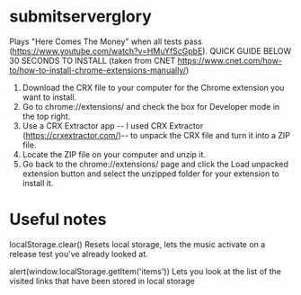 # submitserverglory
Plays "Here Comes The Money" when all tests pass (https://www.youtube.com/watch?v=HMuYfScGpbE).
QUICK GUIDE BELOW 30 SECONDS TO INSTALL (taken from CNET https://www.cnet.com/how-to/how-to-install-chrome-extensions-manually/)

1. Download the CRX file to your computer for the Chrome extension you want to install.
2. Go to chrome://extensions/ and check the box for Developer mode in the top right.
3. Use a CRX Extractor app -- I used CRX Extractor (https://crxextractor.com/)-- to unpack the CRX file and turn it into a ZIP file.
4. Locate the ZIP file on your computer and unzip it.
5. Go back to the chrome://extensions/ page and click the Load unpacked extension button and select the unzipped folder for your extension to install it.


# Useful notes
localStorage.clear()
  Resets local storage, lets the music activate on a release test you've already looked at.
  
alert(window.localStorage.getItem('items'))
  Lets you look at the list of the visited links that have been stored in local storage
